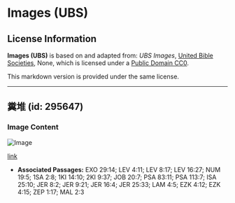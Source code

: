 # Images (UBS)

## License Information

**Images (UBS)** is based on and adapted from: _UBS Images_, [United Bible Societies](https://unitedbiblesocieties.org/), None, which is licensed under a [Public Domain CC0](https://creativecommons.org/public-domain/cc0/).

This markdown version is provided under the same license.



--------------------------------

## 糞堆 (id: 295647)

### Image Content

![Image](https://cdn.aquifer.bible/aquifer-content/resources/Media/WEB-0618_manure_heap.jpg)

[link](https://cdn.aquifer.bible/aquifer-content/resources/Media/WEB-0618_manure_heap.jpg)

* **Associated Passages:** EXO 29:14; LEV 4:11; LEV 8:17; LEV 16:27; NUM 19:5; 1SA 2:8; 1KI 14:10; 2KI 9:37; JOB 20:7; PSA 83:11; PSA 113:7; ISA 25:10; JER 8:2; JER 9:21; JER 16:4; JER 25:33; LAM 4:5; EZK 4:12; EZK 4:15; ZEP 1:17; MAL 2:3

